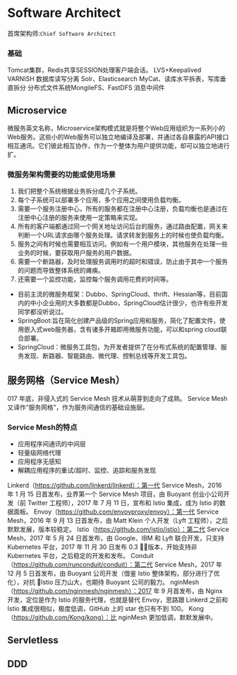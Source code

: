 # Software Architect
<!-- @author DHJT 2018-12-17 -->
首席架构师:`Chief Software Architect`

### 基础
Tomcat集群，Redis共享SESSION处理客户端会话。
LVS+Keepalived
VARNISH
数据库读写分离
Solr、Elasticsearch
MyCat、读库水平拆表，写库垂直拆分
分布式文件系统MongileFS、FastDFS
消息中间件

## Microservice
微服务英文名称，Microservice架构模式就是将整个Web应用组织为一系列小的Web服务。这些小的Web服务可以独立地编译及部署，并通过各自暴露的API接口相互通讯。它们彼此相互协作，作为一个整体为用户提供功能，却可以独立地进行扩。

### 微服务架构需要的功能或使用场景
1. 我们把整个系统根据业务拆分成几个子系统。
2. 每个子系统可以部署多个应用，多个应用之间使用负载均衡。
3. 需要一个服务注册中心，所有的服务都在注册中心注册，负载均衡也是通过在注册中心注册的服务来使用一定策略来实现。
4. 所有的客户端都通过同一个网关地址访问后台的服务，通过路由配置，网关来判断一个URL请求由哪个服务处理。请求转发到服务上的时候也使负载均衡。
5. 服务之间有时候也需要相互访问。例如有一个用户模块，其他服务在处理一些业务的时候，要获取用户服务的用户数据。
6. 需要一个断路器，及时处理服务调用时的超时和错误，防止由于其中一个服务的问题而导致整体系统的瘫痪。
7. 还需要一个监控功能，监控每个服务调用花费的时间等。

- 目前主流的微服务框架：Dubbo、SpringCloud、thrift、Hessian等，目前国内的中小企业用的大多数都是Dubbo，SpringCloud估计很少，也许有些开发同学都没听说过。
- SpringBoot:旨在简化创建产品级的Spring应用和服务，简化了配置文件，使用嵌入式web服务器，含有诸多开箱即用微服务功能，可以和spring cloud联合部署。
- SpringCloud：微服务工具包，为开发者提供了在分布式系统的配置管理、服务发现、断路器、智能路由、微代理、控制总线等开发工具包。

## 服务网格（Service Mesh）
017 年底，非侵入式的 Service Mesh 技术从萌芽到走向了成熟。
Service Mesh 又译作“服务网格”，作为服务间通信的基础设施层。

### Service Mesh的特点
- 应用程序间通讯的中间层
- 轻量级网络代理
- 应用程序无感知
- 解耦应用程序的重试/超时、监控、追踪和服务发现

Linkerd（https://github.com/linkerd/linkerd）：第一代 Service Mesh，2016 年 1 月 15 日首发布，业界第一个 Service Mesh 项目，由 Buoyant 创业小公司开发（前 Twitter 工程师），2017 年 7 月 11 日，宣布和 Istio 集成，成为 Istio 的数据面板。
Envoy（https://github.com/envoyproxy/envoy）：第一代 Service Mesh，2016 年 9 月 13 日首发布，由 Matt Klein 个人开发（Lyft 工程师），之后默默发展，版本较稳定。
Istio（https://github.com/istio/istio）：第二代 Service Mesh，2017 年 5 月 24 日首发布，由 Google、IBM 和 Lyft 联合开发，只支持 Kubernetes 平台，2017 年 11 月 30 日发布 0.3 版本，开始支持非 Kubernetes 平台，之后稳定的开发和发布。
Conduit（https://github.com/runconduit/conduit）：第二代 Service Mesh，2017 年 12 月 5 日首发布，由 Buoyant 公司开发（借鉴 Istio 整体架构，部分进行了优化），对抗 Istio 压力山大，也期待 Buoyant 公司的毅力。
nginMesh（https://github.com/nginmesh/nginmesh）：2017 年 9 月首发布，由 Nginx 开发，定位是作为 Istio 的服务代理，也就是替代 Envoy，思路跟 Linkerd 之前和 Istio 集成很相似，极度低调，GitHub 上的 star 也只有不到 100。
Kong（https://github.com/Kong/kong）：比 nginMesh 更加低调，默默发展中。

## Servletless

## DDD


[^1]: [什么是微服务](https://blog.csdn.net/wuxiaobingandbob/article/details/78642020?locationNum=1&fps=1)
[^2]: [微服务（Microservices）和服务网格（Service Mesh）架构概念整理](https://www.cnblogs.com/xishuai/p/microservices-and-service-mesh.html)